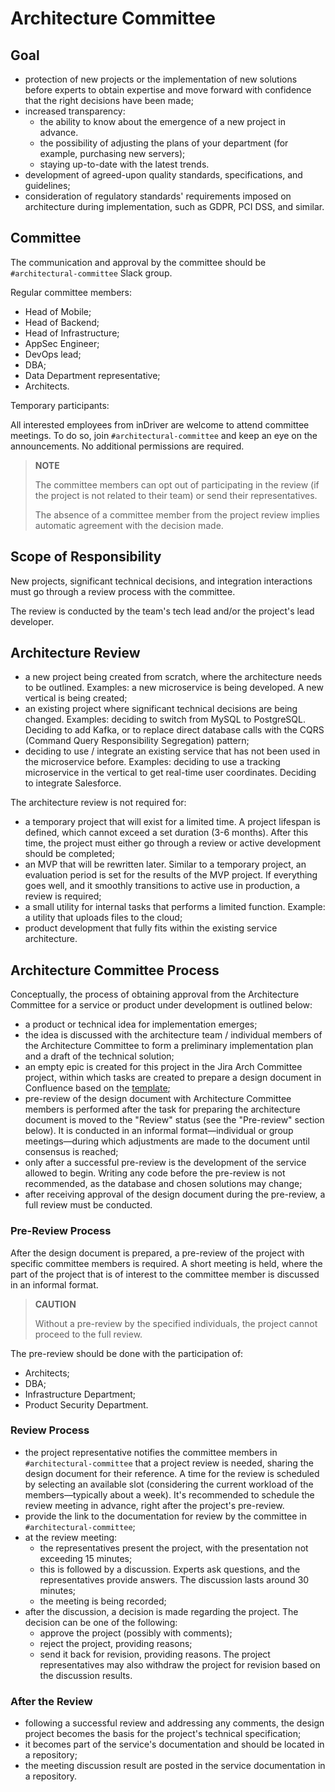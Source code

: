 # Architecture Committee


## Goal

* protection of new projects or the implementation of new solutions before experts to obtain expertise and move forward with confidence that the right decisions have been made;
* increased transparency:
  * the ability to know about the emergence of a new project in advance.
  * the possibility of adjusting the plans of your department (for example, purchasing new servers);
  * staying up-to-date with the latest trends.
* development of agreed-upon quality standards, specifications, and guidelines;
* consideration of regulatory standards' requirements imposed on architecture during implementation, such as GDPR, PCI DSS, and similar.


## Committee

The communication and approval by the committee should be `#architectural-committee` Slack group.

Regular committee members:

* Head of Mobile;
* Head of Backend;
* Head of Infrastructure;
* AppSec Engineer;
* DevOps lead;
* DBA;
* Data Department representative;
* Architects.

Temporary participants:

All interested employees from inDriver are welcome to attend committee meetings. To do so, join `#architectural-committee` and keep an eye on the announcements. No additional permissions are required.

>**NOTE**
> 
> The committee members can opt out of participating in the review (if the project is not related to their team) or send their representatives.
> 
> The absence of a committee member from the project review implies automatic agreement with the decision made.


## Scope of Responsibility

New projects, significant technical decisions, and integration interactions must go through a review process with the committee.

The review is conducted by the team's tech lead and/or the project's lead developer.


## Architecture Review

* a new project being created from scratch, where the architecture needs to be outlined. Examples: a new microservice is being developed. A new vertical is being created;
* an existing project where significant technical decisions are being changed. Examples: deciding to switch from MySQL to PostgreSQL. Deciding to add Kafka, or to replace direct database calls with the CQRS (Command Query Responsibility Segregation) pattern;
* deciding to use / integrate an existing service that has not been used in the microservice before. Examples: deciding to use a tracking microservice in the vertical to get real-time user coordinates. Deciding to integrate Salesforce.

The architecture review is not required for:

* a temporary project that will exist for a limited time. A project lifespan is defined, which cannot exceed a set duration (3-6 months). After this time, the project must either go through a review or active development should be completed;
* an MVP that will be rewritten later. Similar to a temporary project, an evaluation period is set for the results of the MVP project. If everything goes well, and it smoothly transitions to active use in production, a review is required;
* a small utility for internal tasks that performs a limited function. Example: a utility that uploads files to the cloud;
* product development that fully fits within the existing service architecture.


## Architecture Committee Process

Conceptually, the process of obtaining approval from the Architecture Committee for a service or product under development is outlined below:

* a product or technical idea for implementation emerges;
* the idea is discussed with the architecture team / individual members of the Architecture Committee to form a preliminary implementation plan and a draft of the technical solution;
* an empty epic is created for this project in the Jira Arch Committee project, within which tasks are created to prepare a design document in Confluence based on the [template](architecture-committee-template.md);
* pre-review of the design document with Architecture Committee members is performed after the task for preparing the architecture document is moved to the "Review" status (see the "Pre-review" section below). It is conducted in an informal format—individual or group meetings—during which adjustments are made to the document until consensus is reached;
* only after a successful pre-review is the development of the service allowed to begin. Writing any code before the pre-review is not recommended, as the database and chosen solutions may change;
* after receiving approval of the design document during the pre-review, a full review must be conducted.


### Pre-Review Process

After the design document is prepared, a pre-review of the project with specific committee members is required. A short meeting is held, where the part of the project that is of interest to the committee member is discussed in an informal format.

>**CAUTION**
>
> Without a pre-review by the specified individuals, the project cannot proceed to the full review.

The pre-review should be done with the participation of:

* Architects;
* DBA;
* Infrastructure Department;
* Product Security Department.


### Review Process

* the project representative notifies the committee members in `#architectural-committee` that a project review is needed, sharing the design document for their reference. A time for the review is scheduled by selecting an available slot (considering the current workload of the members—typically about a week). It's recommended to schedule the review meeting in advance, right after the project's pre-review.
* provide the link to the documentation for review by the committee in `#architectural-committee`;
* at the review meeting:
  * the representatives present the project, with the presentation not exceeding 15 minutes;
  * this is followed by a discussion. Experts ask questions, and the representatives provide answers. The discussion lasts around 30 minutes;
  * the meeting is being recorded;
* after the discussion, a decision is made regarding the project. The decision can be one of the following:
  * approve the project (possibly with comments);
  * reject the project, providing reasons;
  * send it back for revision, providing reasons. The project representatives may also withdraw the project for revision based on the discussion results.


### After the Review

* following a successful review and addressing any comments, the design project becomes the basis for the project's technical specification;
* it becomes part of the service's documentation and should be located in a repository;
* the meeting discussion result are posted in the service documentation in a repository. 
